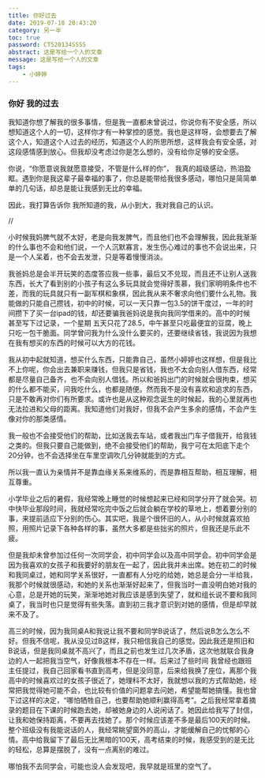 ```yaml
---
title: 你好过去
date: 2019-07-18 20:43:20
category: 另一半
toc: true
password: CT520134SSSS
abstract: 这是写给一个人的文章
message: 这是写给一个人的文章
tags:
    - 小婷婷
---
```


### 你好 我的过去

我知道你想了解我的很多事情，但是我一直都未曾说过，你说你有不安全感，所以想知道这个人的一切，这样你才有一种掌控的感觉。我也是这样呀，会想要去了解这个人，知道这个人过去的经历，知道这个人的所思所想，这样我会有安全感，对这段感情感到放心。但我却没考虑过你是怎么想的，没有给你足够的安全感。

你说，“你愿意说我就愿意接受，不管是什么样的你”，
我真的超级感动，热泪盈眶。遇到你是我这辈子最幸福的事了，你总是能带给我很多感动，哪怕只是简简单单的几句话，却总是能让我感到无比的幸福。

因此，我打算告诉你 我所知道的我，从小到大，我对我自己的认识。

//

小时候我妈脾气就不太好，老是向我发脾气，而且他们也不会理解我，因此我渐渐的什么事也不会和他们说，一个人沉默寡言，发生伤心难过的事也不会说出来，只是一个人呆着，也不会去发泄，只是等着慢慢消淡。

我爸妈总是会半开玩笑的态度答应我一些事，最后又不兑现，而且还不让别人送我东西，长大了看到别的小孩子有这么多玩具就会觉得好羡慕，我们家明明条件也不差，而我的玩具就只有一副军棋和象棋，因此我从来不奢求向他们要什么礼物。我能做的只能自己攒钱，初中的时候，可以一天只靠一包3.5的饼干度过，一年的时间攒下了买一台ipad的钱，却还要骗我爸妈说是我向我同学借来的。高中的时候甚至写下过记录，一个星期 五天只花了28.5，中午甚至只吃最便宜的豆腐，晚上只吃一包干脆面。同学曾问我为什么没什么要买的，还要继续省钱，我说因为我想在我有想买的东西的时候可以大方的花钱。

我从初中起就知道，想买什么东西，只能靠自己，虽然小婷婷也这样想，但是我比不上你呢，你会出去兼职来赚钱，但我只是省钱，我也不太会向别人借东西，经常都是尽量自己备齐，也不会向别人借钱。所以和爸妈出门的时候就会很拘束，想买的什么都不能买，问我吃什么，也都是随便。然而我不是没有喜欢和追求的东西，只是不敢再对你们有所要求。或许也是从这种观念诞生的时候起，我的心里就再也无法拉进和父母的距离。我知道他们对我好，但我不会产生多余的感情，不会产生像对你的那类感情。

我一般也不会接受他们的帮助，比如送我去车站，或者我出门车子借我开，给我钱之类的。但我只要自己能做到，绝不会接受他们的帮助，我宁可在太阳底下走个20分钟，也不会选择坐在车里空调吹几分钟就能到的方式。

所以我一直认为亲情并不是靠血缘关系来维系的，而是靠相互帮助，相互理解，相互尊重。


小学毕业之后的暑假，我经常晚上睡觉的时候想起来已经和同学分开了就会哭。初中快毕业那段时间，我就经常吃完中饭之后就会躺在学校的草地上，想着要分别的事，来提前适应下分别的伤心。其实吧，我是个很怀旧的人，从小时候就喜欢拍照，用照片记录下各种各样的事，虽然大多都是些拙劣的照片，但我还是乐此不疲。

但是我却未曾参加过任何一次同学会，初中同学会以及高中同学会。初中同学会是因为我喜欢的女孩子和我要好的朋友在一起了，因此我并未出席。她在初二的时候和我同桌过，她和同学关系很好，一直都有人分吃的给她，她总是会分一半给我，我那个时候就很感动，和她的关系也渐渐好起来了，但我当时一直没明白她对我的心意，总是开她的玩笑，渐渐地她对我应该是感到失望了，就和组长说不要和我同桌了，我当时也只是觉得有些失落。直到初三我才意识到对她的感情，但是却早就来不及了。

高三的时候，因为我同桌A和我说让我不要和同学B说话了，然后说B怎么怎么不好。但我不信呢，我从没见过B这样，我只相信我自己的感觉。因此我还是照旧和B说话，但是我同桌就不高兴了，而且之前也发生过几次矛盾，这次他就联合我身边的人一起把我当空气，好像我根本不存在一样。后来过了些时间 我曾经也跟班主任提过，我自己回家看书直到高考，但是没同意，后来给我换了座位，离那个我高中的时候喜欢过的女孩子很近了，她理科不太好，我就想以我的方式帮助她，经常把我觉得她可能不会，也比较有价值的问题拿去问她，希望能帮她搞懂。我也曾下过这样的决定，“哪怕牺牲自己，也要帮助她顺利赢得高考”。之后我经常拿着摘录的题目在下课的时候跑去她，却被她身边的人说闲话了。她因此给我写了封信，让我和她保持距离，不要再去找她了。那个时候应该差不多是最后100天的时候。整个班级没有我能说话的人，我经常眺望窗外的高山，才能缓解自己的忧郁的心情。高中给我留下了最后无比黑暗的100天，高考结束的时候，我感受到的是无比的轻松，总算是摆脱了，没有一点离别的难过。


哪怕我不去同学会，可能也没人会发现吧，我早就是班里的空气了。




